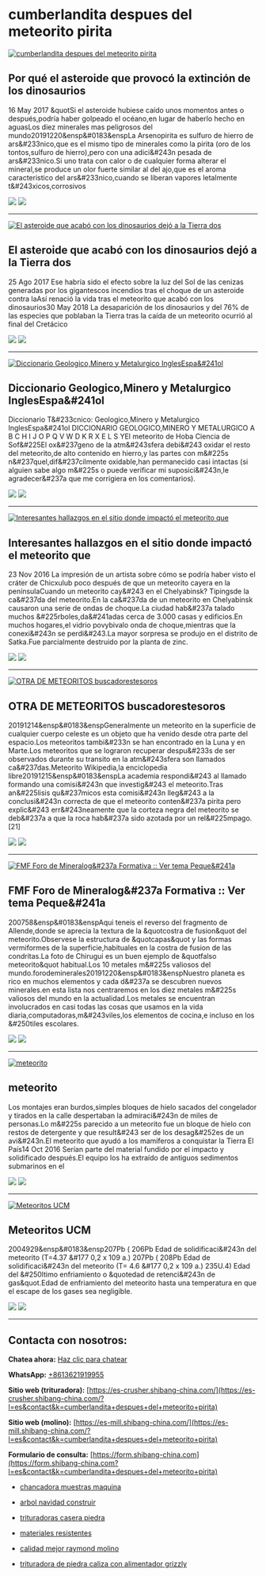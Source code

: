 # cumberlandita despues del meteorito pirita

<a href="https://swt.shibang-china.com/?l=es&img&k=cumberlandita+despues+del+meteorito+pirita" target="_blank">![cumberlandita despues del meteorito pirita](http://static.shibang-china.com/all-800x300/594.jpg)</a>

## Por qué el asteroide que provocó la extinción de los dinosaurios
16 May 2017 &quotSi el asteroide hubiese caído unos momentos antes o después,podría haber golpeado el océano,en lugar de haberlo hecho en aguasLos diez minerales mas peligrosos del mundo20191220&ensp&#0183&enspLa Arsenopirita es sulfuro de hierro de ars&#233nico,que es el mismo tipo de minerales como la pirita (oro de los tontos,sulfuro de hierro),pero con una adici&#243n pesada de ars&#233nico.Si uno trata con calor o de cualquier forma alterar el mineral,se produce un olor fuerte similar al del ajo,que es el aroma caracteristico del ars&#233nico,cuando se liberan vapores letalmente t&#243xicos,corrosivos


<a href="https://whatsapp.shibangsoft.com/WhatsApp.php" target="_blank" title="WhatsApp">![](http://static.shibang-china.com/icon/whatsapp.png)</a> <a href="https://swt.shibang-china.com/?l=es&icon&k=cumberlandita+despues+del+meteorito+pirita" target="_blank">![](http://static.shibang-china.com/icon/chat-es.png)</a>

---

<a href="https://swt.shibang-china.com/?l=es&img&k=cumberlandita+despues+del+meteorito+pirita" target="_blank">![El asteroide que acabó con los dinosaurios dejó a la Tierra dos](http://static.shibang-china.com/all-800x300/200.jpg)</a>

## El asteroide que acabó con los dinosaurios dejó a la Tierra dos
25 Ago 2017 Ese habría sido el efecto sobre la luz del Sol de las cenizas generadas por los gigantescos incendios tras el choque de un asteroide contra laAsí renació la vida tras el meteorito que acabó con los dinosaurios30 May 2018 La desaparición de los dinosaurios y del 76% de las especies que poblaban la Tierra tras la caída de un meteorito ocurrió al final del Cretácico


<a href="https://whatsapp.shibangsoft.com/WhatsApp.php" target="_blank" title="WhatsApp">![](http://static.shibang-china.com/icon/whatsapp.png)</a> <a href="https://swt.shibang-china.com/?l=es&icon&k=cumberlandita+despues+del+meteorito+pirita" target="_blank">![](http://static.shibang-china.com/icon/chat-es.png)</a>

---

<a href="https://swt.shibang-china.com/?l=es&img&k=cumberlandita+despues+del+meteorito+pirita" target="_blank">![Diccionario Geologico,Minero y Metalurgico InglesEspa&#241ol](http://static.shibang-china.com/all-800x300/1117.jpg)</a>

## Diccionario Geologico,Minero y Metalurgico InglesEspa&#241ol
Diccionario T&#233cnico: Geologico,Minero y Metalurgico InglesEspa&#241ol DICCIONARIO GEOLOGICO,MINERO Y METALURGICO A B C H I J O P Q V W D K R X E L S YEl meteorito de Hoba Ciencia de Sof&#225El ox&#237geno de la atm&#243sfera debi&#243 oxidar el resto del meteorito,de alto contenido en hierro,y las partes con m&#225s n&#237quel,dif&#237cilmente oxidable,han permanecido casi intactas (si alguien sabe algo m&#225s o puede verificar mi suposici&#243n,le agradecer&#237a que me corrigiera en los comentarios).


<a href="https://whatsapp.shibangsoft.com/WhatsApp.php" target="_blank" title="WhatsApp">![](http://static.shibang-china.com/icon/whatsapp.png)</a> <a href="https://swt.shibang-china.com/?l=es&icon&k=cumberlandita+despues+del+meteorito+pirita" target="_blank">![](http://static.shibang-china.com/icon/chat-es.png)</a>

---

<a href="https://swt.shibang-china.com/?l=es&img&k=cumberlandita+despues+del+meteorito+pirita" target="_blank">![Interesantes hallazgos en el sitio donde impactó el meteorito que](http://static.shibang-china.com/all-800x300/84.jpg)</a>

## Interesantes hallazgos en el sitio donde impactó el meteorito que
23 Nov 2016 La impresión de un artista sobre cómo se podría haber visto el cráter de Chicxulub poco después de que un meteorito cayera en la penínsulaCuando un meteorito cay&#243 en el Chelyabinsk? Tipingsde la ca&#237da del meteorito.En la ca&#237da de un meteorito en Chelyabinsk causaron una serie de ondas de choque.La ciudad hab&#237a talado muchos &#225rboles,da&#241adas cerca de 3.000 casas y edificios.En muchos hogares,el vidrio povybivalo onda de choque,mientras que la conexi&#243n se perdi&#243.La mayor sorpresa se produjo en el distrito de Satka.Fue parcialmente destruido por la planta de zinc.


<a href="https://whatsapp.shibangsoft.com/WhatsApp.php" target="_blank" title="WhatsApp">![](http://static.shibang-china.com/icon/whatsapp.png)</a> <a href="https://swt.shibang-china.com/?l=es&icon&k=cumberlandita+despues+del+meteorito+pirita" target="_blank">![](http://static.shibang-china.com/icon/chat-es.png)</a>

---

<a href="https://swt.shibang-china.com/?l=es&img&k=cumberlandita+despues+del+meteorito+pirita" target="_blank">![OTRA DE METEORITOS buscadorestesoros](http://static.shibang-china.com/all-800x300/981.jpg)</a>

## OTRA DE METEORITOS buscadorestesoros
20191214&ensp&#0183&enspGeneralmente un meteorito en la superficie de cualquier cuerpo celeste es un objeto que ha venido desde otra parte del espacio.Los meteoritos tambi&#233n se han encontrado en la Luna y en Marte.Los meteoritos que se lograron recuperar despu&#233s de ser observados durante su transito en la atm&#243sfera son llamados ca&#237das.Meteorito Wikipedia,la enciclopedia libre20191215&ensp&#0183&enspLa academia respondi&#243 al llamado formando una comisi&#243n que investig&#243 el meteorito.Tras an&#225lisis qu&#237micos esta comisi&#243n lleg&#243 a la conclusi&#243n correcta de que el meteorito conten&#237a pirita pero explic&#243 err&#243neamente que la corteza negra del meteorito se deb&#237a a que la roca hab&#237a sido azotada por un rel&#225mpago.[21]


<a href="https://whatsapp.shibangsoft.com/WhatsApp.php" target="_blank" title="WhatsApp">![](http://static.shibang-china.com/icon/whatsapp.png)</a> <a href="https://swt.shibang-china.com/?l=es&icon&k=cumberlandita+despues+del+meteorito+pirita" target="_blank">![](http://static.shibang-china.com/icon/chat-es.png)</a>

---

<a href="https://swt.shibang-china.com/?l=es&img&k=cumberlandita+despues+del+meteorito+pirita" target="_blank">![FMF Foro de Mineralog&#237a Formativa :: Ver tema Peque&#241a](http://static.shibang-china.com/all-800x300/582.jpg)</a>

## FMF Foro de Mineralog&#237a Formativa :: Ver tema Peque&#241a
200758&ensp&#0183&enspAqui teneis el reverso del fragmento de Allende,donde se aprecia la textura de la &quotcostra de fusion&quot del meteorito.Observese la estructura de &quotcapas&quot y las formas vermiformes de la superficie,habituales en la costra de fusion de las condritas.La foto de Chirugui es un buen ejemplo de &quotfalso meteorito&quot habitual.Los 10 metales m&#225s valiosos del mundo.forodeminerales20191220&ensp&#0183&enspNuestro planeta es rico en muchos elementos y cada d&#237a se descubren nuevos minerales.en esta lista nos centraremos en los diez metales m&#225s valiosos del mundo en la actualidad.Los metales se encuentran involucrados en casi todas las cosas que usamos en la vida diaria,computadoras,m&#243viles,los elementos de cocina,e incluso en los &#250tiles escolares.


<a href="https://whatsapp.shibangsoft.com/WhatsApp.php" target="_blank" title="WhatsApp">![](http://static.shibang-china.com/icon/whatsapp.png)</a> <a href="https://swt.shibang-china.com/?l=es&icon&k=cumberlandita+despues+del+meteorito+pirita" target="_blank">![](http://static.shibang-china.com/icon/chat-es.png)</a>

---

<a href="https://swt.shibang-china.com/?l=es&img&k=cumberlandita+despues+del+meteorito+pirita" target="_blank">![meteorito](http://static.shibang-china.com/all-800x300/1087.jpg)</a>

## meteorito
Los montajes eran burdos,simples bloques de hielo sacados del congelador y tirados en la calle despertaban la admiraci&#243n de miles de personas.Lo m&#225s parecido a un meteorito fue un bloque de hielo con restos de detergente y que result&#243 ser de los desag&#252es de un avi&#243n.El meteorito que ayudó a los mamíferos a conquistar la Tierra El País14 Oct 2016 Serían parte del material fundido por el impacto y solidificado después.El equipo los ha extraído de antiguos sedimentos submarinos en el


<a href="https://whatsapp.shibangsoft.com/WhatsApp.php" target="_blank" title="WhatsApp">![](http://static.shibang-china.com/icon/whatsapp.png)</a> <a href="https://swt.shibang-china.com/?l=es&icon&k=cumberlandita+despues+del+meteorito+pirita" target="_blank">![](http://static.shibang-china.com/icon/chat-es.png)</a>

---

<a href="https://swt.shibang-china.com/?l=es&img&k=cumberlandita+despues+del+meteorito+pirita" target="_blank">![Meteoritos UCM](http://static.shibang-china.com/all-800x300/365.jpg)</a>

## Meteoritos UCM
2004929&ensp&#0183&ensp207Pb ( 206Pb Edad de solidificaci&#243n del meteorito (T=4.37 &#177 0,2 x 109 a.) 207Pb ( 208Pb Edad de solidificaci&#243n del meteorito (T= 4.6 &#177 0,2 x 109 a.) 235U.4) Edad del &#250ltimo enfriamiento o &quotedad de retenci&#243n de gas&quot.Edad de enfriamiento del meteorito hasta una temperatura en que el escape de los gases sea negligible.

<a href="https://whatsapp.shibangsoft.com/WhatsApp.php" target="_blank" title="WhatsApp">![](http://static.shibang-china.com/icon/whatsapp.png)</a> <a href="https://swt.shibang-china.com/?l=es&icon&k=cumberlandita+despues+del+meteorito+pirita" target="_blank">![](http://static.shibang-china.com/icon/chat-es.png)</a>

---
## Contacta con nosotros:

**Chatea ahora:** [Haz clic para chatear](https://swt.shibang-china.com?l=es&contact&k=cumberlandita+despues+del+meteorito+pirita)

**WhatsApp:**  [+8613621919955](https://whatsapp.shibangsoft.com/WhatsApp.php)

**Sitio web (trituradora):** [https://es-crusher.shibang-china.com/](https://es-crusher.shibang-china.com/?l=es&contact&k=cumberlandita+despues+del+meteorito+pirita)

**Sitio web (molino):** [https://es-mill.shibang-china.com/](https://es-mill.shibang-china.com/?l=es&contact&k=cumberlandita+despues+del+meteorito+pirita)

**Formulario de consulta:** [https://form.shibang-china.com](https://form.shibang-china.com?l=es&contact&k=cumberlandita+despues+del+meteorito+pirita)

* [chancadora muestras maquina](../69/chancadora%20muestras%20maquina.md)

* [arbol navidad construir](../67/arbol%20navidad%20construir.md)

* [trituradoras casera piedra](../68/trituradoras%20casera%20piedra.md)

* [materiales resistentes](../73/materiales%20resistentes.md)

* [calidad mejor raymond molino](../74/calidad%20mejor%20raymond%20molino.md)

* [trituradora de piedra caliza con alimentador grizzly](../77/trituradora%20de%20piedra%20caliza%20con%20alimentador%20grizzly.md)